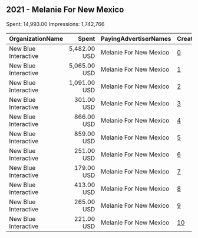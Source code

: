 ## 2021 - Melanie For New Mexico 
Spent: 14,993.00
Impressions: 1,742,766

|OrganizationName|Spent|PayingAdvertiserNames|CreativeUrls|Impressions|Genders|AgeBrackets|CountryCodes|BillingAddresses|CandidateBallotInformation|
|:---|---:|:---|:---|---:|:---|:---|:---|:---|:---|
|New Blue Interactive|5,482.00 USD|Melanie For New Mexico|[0](https://www.snap.com/political-ads/asset/ae91b6d64b47133f76a4428004af5b6e3bb2f767ab696e843fc62a019cbdb764?mediaType=png)|694,389||18-40|united states|"1146 Connecticut Ave,Washington,20036,US"|Melanie Stansbury|
|New Blue Interactive|5,065.00 USD|Melanie For New Mexico|[1](https://www.snap.com/political-ads/asset/5acda50702f8ad6e0dc34f3cb1432a0ec1e42a2f3517d548247c1f82429159a1?mediaType=mp4)|671,402||18-40|united states|"1146 Connecticut Ave,Washington,20036,US"|Melanie Stansbury|
|New Blue Interactive|1,091.00 USD|Melanie For New Mexico|[2](https://www.snap.com/political-ads/asset/5acda50702f8ad6e0dc34f3cb1432a0ec1e42a2f3517d548247c1f82429159a1?mediaType=mp4)|74,047||18-40|united states|"1146 Connecticut Ave,Washington,20036,US"|Melanie Stansbury|
|New Blue Interactive|301.00 USD|Melanie For New Mexico|[3](https://www.snap.com/political-ads/asset/669c273dd9358fa6da8464cf65d6abc74c922d298a0fcd91d102b2807d5c54a9?mediaType=mp4)|64,525||18-40|united states|"1146 Connecticut Ave,Washington,20036,US"|Melanie Stansbury|
|New Blue Interactive|866.00 USD|Melanie For New Mexico|[4](https://www.snap.com/political-ads/asset/ae91b6d64b47133f76a4428004af5b6e3bb2f767ab696e843fc62a019cbdb764?mediaType=png)|59,121||18-40|united states|"1146 Connecticut Ave,Washington,20036,US"|Melanie Stansbury|
|New Blue Interactive|859.00 USD|Melanie For New Mexico|[5](https://www.snap.com/political-ads/asset/652d0c5f7234f14b9d0a37aca08c589109cc9d052cfe8985f5a0204ad6553a06?mediaType=png)|49,115||18-40|united states|"1146 Connecticut Ave,Washington,20036,US"|Melanie Stansbury|
|New Blue Interactive|251.00 USD|Melanie For New Mexico|[6](https://www.snap.com/political-ads/asset/652d0c5f7234f14b9d0a37aca08c589109cc9d052cfe8985f5a0204ad6553a06?mediaType=png)|41,268||18-40|united states|"1146 Connecticut Ave,Washington,20036,US"|Melanie Stansbury|
|New Blue Interactive|179.00 USD|Melanie For New Mexico|[7](https://www.snap.com/political-ads/asset/1d5fbce22c512fdc41cac1d384c6004851cb0995159f452cadf3095773a812f3?mediaType=mp4)|39,460||18-40|united states|"1146 Connecticut Ave,Washington,20036,US"|Melanie Stansbury|
|New Blue Interactive|413.00 USD|Melanie For New Mexico|[8](https://www.snap.com/political-ads/asset/669c273dd9358fa6da8464cf65d6abc74c922d298a0fcd91d102b2807d5c54a9?mediaType=mp4)|22,376||18-40|united states|"1146 Connecticut Ave,Washington,20036,US"|Melanie Stansbury|
|New Blue Interactive|265.00 USD|Melanie For New Mexico|[9](https://www.snap.com/political-ads/asset/cb964356e6e0016042835a853c16970c9b5ef4b75aa6b2bf472d3c811ce280e0?mediaType=mp4)|15,320||18-40|united states|"1146 Connecticut Ave,Washington,20036,US"|Melanie Stansbury|
|New Blue Interactive|221.00 USD|Melanie For New Mexico|[10](https://www.snap.com/political-ads/asset/1d5fbce22c512fdc41cac1d384c6004851cb0995159f452cadf3095773a812f3?mediaType=mp4)|11,743||18-40|united states|"1146 Connecticut Ave,Washington,20036,US"|Melanie Stansbury|
